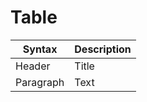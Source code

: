 # Table

| Syntax    | Description |
| --------- | ----------- |
| Header    | Title       |
| Paragraph | Text        |

